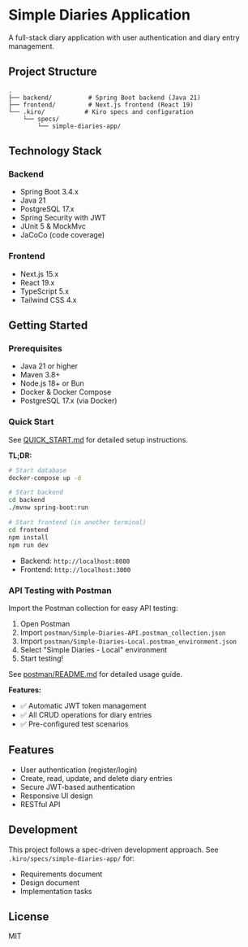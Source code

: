 # Simple Diaries Application

A full-stack diary application with user authentication and diary entry management.

## Project Structure

```
.
├── backend/          # Spring Boot backend (Java 21)
├── frontend/         # Next.js frontend (React 19)
└── .kiro/           # Kiro specs and configuration
    └── specs/
        └── simple-diaries-app/
```

## Technology Stack

### Backend
- Spring Boot 3.4.x
- Java 21
- PostgreSQL 17.x
- Spring Security with JWT
- JUnit 5 & MockMvc
- JaCoCo (code coverage)

### Frontend
- Next.js 15.x
- React 19.x
- TypeScript 5.x
- Tailwind CSS 4.x

## Getting Started

### Prerequisites
- Java 21 or higher
- Maven 3.8+
- Node.js 18+ or Bun
- Docker & Docker Compose
- PostgreSQL 17.x (via Docker)

### Quick Start

See [QUICK_START.md](QUICK_START.md) for detailed setup instructions.

**TL;DR:**
```bash
# Start database
docker-compose up -d

# Start backend
cd backend
./mvnw spring-boot:run

# Start frontend (in another terminal)
cd frontend
npm install
npm run dev
```

- Backend: `http://localhost:8080`
- Frontend: `http://localhost:3000`

### API Testing with Postman

Import the Postman collection for easy API testing:

1. Open Postman
2. Import `postman/Simple-Diaries-API.postman_collection.json`
3. Import `postman/Simple-Diaries-Local.postman_environment.json`
4. Select "Simple Diaries - Local" environment
5. Start testing!

See [postman/README.md](postman/README.md) for detailed usage guide.

**Features:**
- ✅ Automatic JWT token management
- ✅ All CRUD operations for diary entries
- ✅ Pre-configured test scenarios

## Features

- User authentication (register/login)
- Create, read, update, and delete diary entries
- Secure JWT-based authentication
- Responsive UI design
- RESTful API

## Development

This project follows a spec-driven development approach. See `.kiro/specs/simple-diaries-app/` for:
- Requirements document
- Design document
- Implementation tasks

## License

MIT
